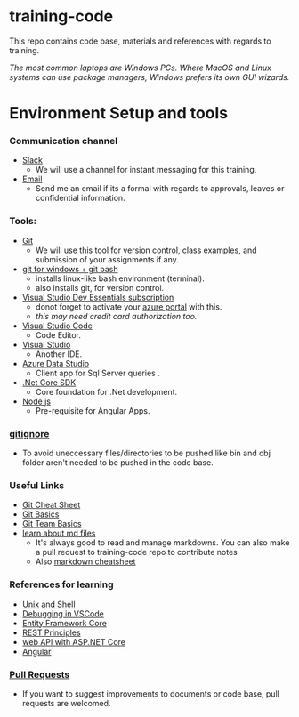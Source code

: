 # training-code
This repo contains code base, materials and references with regards to training.

*The most common laptops are Windows PCs. Where MacOS and Linux systems can use package managers, Windows prefers its own GUI wizards.*

# Environment Setup and tools
### Communication channel
* [Slack](https://app.slack.com/client/T1CTFL5A7/C029CSE3TLH)
  * We will use a channel for instant messaging for this training.
* [Email](mailto:pushpinder.kaur@revature.com)
  * Send me an email if its a formal with regards to approvals, leaves or confidential information.
### Tools:
* [Git](https://github.com)
  * We will use this tool for version control, class examples, and submission of your assignments if any.
* [git for windows + git bash](https://git-scm.com/downloads) 
     * installs linux-like bash environment (terminal).
     * also installs git, for version control.
* [Visual Studio Dev Essentials subscription](https://visualstudio.microsoft.com/dev-essentials/)
  * donot forget to activate your [azure portal](https://portal.azure.com/) with this.
  * *this may need credit card authorization too.*
* [Visual Studio Code](https://code.visualstudio.com/download)
  * Code Editor.
* [Visual Studio](https://visualstudio.microsoft.com/downloads/)
  * Another IDE.
* [Azure Data Studio](https://docs.microsoft.com/en-us/sql/azure-data-studio/download-azure-data-studio?view=sql-server-ver15)
  * Client app for Sql Server queries .
* [.Net Core SDK](https://dotnet.microsoft.com/download)
  * Core foundation for .Net development.
* [Node js](https://nodejs.org/en/download/)
  * Pre-requisite for Angular Apps.

### [gitignore](https://github.com/dotnet/core/blob/master/.gitignore) 
  * To avoid uneccessary files/directories to be pushed like bin and obj folder aren't needed to be pushed in the code base.
  
### Useful Links
* [Git Cheat Sheet](https://www.git-tower.com/blog/git-cheat-sheet)
* [Git Basics](https://youtu.be/0fKg7e37bQE)
* [Git Team Basics](https://youtu.be/oFYyTZwMyAg)
* [learn about md files](https://guides.github.com/features/mastering-markdown/)
  * It's always good to read and manage markdowns. You can also make a pull request to training-code repo to contribute notes
  * Also [markdown cheatsheet](https://github.com/adam-p/markdown-here/wiki/Markdown-Cheatsheet#headers)

### References for learning
* [Unix and Shell](https://www.tutorialspoint.com/unix/unix-getting-started.htm)
* [Debugging in VSCode](https://docs.microsoft.com/en-us/dotnet/core/tutorials/debugging-with-visual-studio-code)
* [Entity Framework Core](https://docs.microsoft.com/en-us/learn/modules/persist-data-ef-core/1-introduction)
* [REST Principles](https://restfulapi.net/rest-architectural-constraints/) 
* [web API with ASP.NET Core](https://docs.microsoft.com/en-us/learn/modules/build-web-api-aspnet-core/)
* [Angular](https://angular.io/docs)


### [Pull Requests](https://guides.github.com/activities/hello-world/#:~:text=Pull%20Requests%20are%20the%20heart,merge%20them%20into%20their%20branch.&text=You%20can%20even%20open%20pull,repository%20and%20merge%20them%20yourself.)
* If you want to suggest improvements to documents or code base, pull requests are welcomed.
